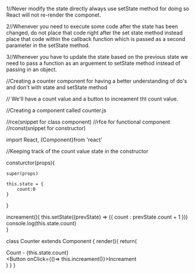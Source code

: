 
1//Never modify the state directly always use setState method for doing so React will not re-render the componet.

2//Whenever you need to execute some code after the state has been changed, do not place that code right after the set state method instead place that code within the callback function which is passed as a second parameter in the setState method.

3//Whenever you have to update the state based on the previous state we need to pass a function as an arguement to setState method instead of passing in an object.



//Creating a counter component for having a better understanding of do's and don't with state and setState method

// We'll have a count value and a button to increament tht count value.


//Creating a component called counter.js


//rce(snippet for class component)
//rfce for functional component
//rconst(snippet for constructor)


import React, {Component}from 'react'

//Keeping track of the count value state in the constructor 


consturctor(props){

    super(props)

    this.state = {
        count:0
    }
}

increament(){
    <!-- this.setState(
        {
        count: this.state.count + 1
    }, 
        ()=> {
        console.log('Callback value',this.state.count)
        }
    ) -->
    this.setState((prevState) => ({
        count : prevState.count + 1
    }))
    console.log(this.state.count)    
}


class Counter extends Component {
    render(){
    return(
          <div>
            <div>Count - {this.state.count}</div>
            <Button onClick={()=> this.increament()}>Increament</Button>
          </div>
        )
    }
}
